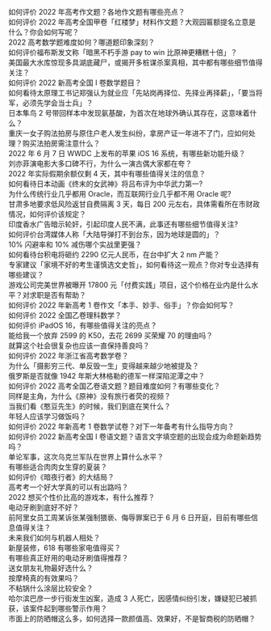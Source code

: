 如何评价 2022 年高考作文题？各地作文题有哪些亮点？  
如何评价 2022 年高考全国甲卷「红楼梦」材料作文题？大观园匾额提名立意是什么？你会如何写呢？  
2022 高考数学题难度如何？哪道题印象深刻？  
如何评价福布斯发文称「暗黑不朽手游 pay to win 比原神更糟糕十倍」？  
美国最大水库惊现多具湖底藏尸，或揭开多桩谋杀案真相，其中都有哪些细节值得关注？  
如何评价 2022 新高考全国 Ⅰ 卷数学题目？  
如何看待太原理工书记郑强认为就业应「先站岗再择位、先择业再择薪」，「要当将军，必须先学会当士兵」？  
日本隼鸟 2 号带回样本中发现氨基酸，为首次在地球外确认其存在，这意味着什么？  
重庆一女子购法拍房与原住户老人发生纠纷，拿房产证一年进不了门，应如何处理？购买法拍房需注意什么？  
2022 年 6 月 7 日 WWDC 上发布的苹果 iOS 16 系统，有哪些新功能升级？  
刘亦菲演电影大多口碑不行，为什么一演古偶大家都在夸？  
2022 年实际假期余额仅剩 4 天，其中有哪些值得关注的信息？  
如何看待日本动画《终末的女武神》将吕布评为中华武力第一?  
为什么传统行业几乎都用 Oracle，而互联网行业几乎都不用 Oracle 呢?  
甘肃多地要求低风险返甘自费隔离 3 天，每日 200 元左右，具体需看所在市财政情况，如何评价该规定？  
印度香水广告暗示轮奸，引起印度人民不满，此事还有哪些细节值得关注?  
如何评价台湾媒体人称「大陆导弹打不到台东，因为地球是圆的」？  
10% 闪避率和 10% 减伤哪个实战里更强？  
如何看待台积电将砸约 2290 亿元人民币，在台中扩大 2 nm 产能？  
专家建议「家境不好的考生谨慎选文史哲」，如何看待这一观点？你对专业选择有哪些建议？  
游戏公司完美世界被曝开 17800 元「付费实践」项目，这个价格在业内是什么水平？对求职是否有帮助？  
如何评价 2022 年新高考 1 卷作文「本手、妙手、俗手」？你会如何写？  
如何评价 2022 全国乙卷理科数学？  
如何评价 iPadOS 16，有哪些值得关注的亮点？  
能给我一个放弃 2599 的 K50，去花 2699 买荣耀 70 的理由吗？  
就算这个社会很复杂也应该一直保持善良吗？  
如何评价 2022 年浙江省高考数学卷？  
为什么「摄影穷三代、单反毁一生」变得越来越少地被提及？  
俄罗斯是否就像 1942 年斯大林格勒的德军一样深陷泥潭之中？  
如何评价 2022 高考全国乙卷语文题？题目难度如何？有哪些变化？  
同样是主角，为什么《原神》没有旅行者荧的视频？  
当我们看《憨豆先生》的时候，我们到底在笑什么？  
年轻人应该学习做饭吗？  
如何评价 2022 年新高考 1 卷数学试卷？对下一年备考有什么指导方向？  
如何评价 2022 新高考全国 Ⅰ 卷语文题？语言文字填空题的出现会成为命题新趋势吗？  
单论军事，这次乌克兰军队在世界上算什么水平？  
有哪些适合肉肉女生穿的夏装？  
如何评价《暗夜行者》的大结局？  
高考考一个好大学真的可以有出路吗？  
2022 想买个性价比高的游戏本，有什么推荐？  
电动牙刷到底好不好？  
前阿里女员工周某诉张某强制猥亵、侮辱罪案已于 6 月 6 日开庭，目前有哪些信息值得关注？  
未来我们如何与机器人相处？  
新屋装修，618 有哪些家电值得买？  
有哪些真正好用的电动牙刷值得推荐？  
送女朋友礼物最好选什么？  
按摩椅真的有效果吗？  
不粘锅什么涂层比较安全？  
哈尔滨巴彦一步行街发生凶案，造成 3 人死亡，因感情纠纷引发，嫌疑犯已被抓获，该案件起到哪些警示作用？  
市面上的防晒帽这么多，如何选择一款颜值高、效果好，不是智商税的防晒帽？  

